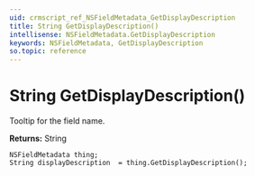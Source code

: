 ```yaml
---
uid: crmscript_ref_NSFieldMetadata_GetDisplayDescription
title: String GetDisplayDescription()
intellisense: NSFieldMetadata.GetDisplayDescription
keywords: NSFieldMetadata, GetDisplayDescription
so.topic: reference
---
```


# String GetDisplayDescription()

Tooltip for the field name.

**Returns:** String

```crmscript
NSFieldMetadata thing;
String displayDescription  = thing.GetDisplayDescription();
```


